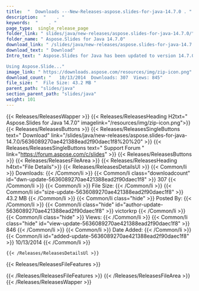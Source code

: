 ```yaml
---
title:  "  Downloads ---New-Releases-aspose.slides-for-java-14.7.0 . " 
description:  "    . " 
keywords:  "    . " 
page_type:  single_release_page
folder_link: " slides/java/new-releases/aspose.slides-for-java-14.7.0/"
folder_name: " Aspose.Slides for Java 14.7.0"
download_link: " /slides/java/new-releases/aspose.slides-for-java-14.7.0/5636089270ae421388ead2f90daec1f8"
download_text: " Download"
Intro_text: " Aspose.Slides for Java has been updated to version 14.7.0.

Using Aspose.Slide..."
image_link: " https://downloads.aspose.com/resources/img/zip-icon.png"
download_count: "   10/13/2014  Downloads: 307  Views: 845"
file_size: "  File Size: 43.2 MB "
parent_path: "slides/java"
section_parent_path: "slides/java"
weight: 101 
---
```


{{< Releases/ReleasesWapper >}}
  {{< Releases/ReleasesHeading H2txt=" Aspose.Slides for Java 14.7.0" imagelink="/resources/img/zip-icon.png">}}
  {{< Releases/ReleasesButtons >}}
    {{< Releases/ReleasesSingleButtons text=" Download" link="/slides/java/new-releases/aspose.slides-for-java-14.7.0/5636089270ae421388ead2f90daec1f8%20%20" >}}
    {{< Releases/ReleasesSingleButtons text=" Support Forum " link="https://forum.aspose.com/c/slides" >}}
  {{< Releases/ReleasesButtons >}}
  {{< Releases/ReleasesFileArea >}}
    {{< Releases/ReleasesHeading h4txt="File Details">}}
    {{< Releases/ReleasesDetailsUl >}}
            {{< Common/li  >}} Downloads: {{< /Common/li >}} 
      {{< Common/li class="downloadcount" id="dwn-update-5636089270ae421388ead2f90daec1f8" >}} 307 {{< /Common/li >}} 
      {{< Common/li  >}} File Size: {{< /Common/li >}} 
      {{< Common/li id="size-update-5636089270ae421388ead2f90daec1f8" >}} 43.2 MB {{< /Common/li >}} 
      {{< Common/li  class="hide" >}} Posted By: {{< /Common/li >}} 
      {{< Common/li class="hide" id="author-update-5636089270ae421388ead2f90daec1f8" >}} victorkrp {{< /Common/li >}} 
      {{< Common/li class="hide"  >}} Views: {{< /Common/li >}} 
      {{< Common/li class="hide" id="view-update-5636089270ae421388ead2f90daec1f8" >}} 846 {{< /Common/li >}} 
      {{< Common/li  >}} Date Added: {{< /Common/li >}} 
      {{< Common/li id="added-update-5636089270ae421388ead2f90daec1f8" >}} 10/13/2014 {{< /Common/li >}} 

    {{< /Releases/ReleasesDetailsUl >}}

  {{< Releases/ReleasesFileFeatures >}}
      
  {{< /Releases/ReleasesFileFeatures >}}
 {{< /Releases/ReleasesFileArea >}}
{{< /Releases/ReleasesWapper >}}


